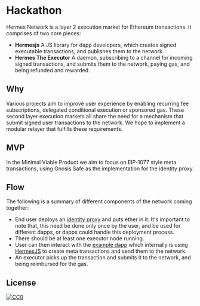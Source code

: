 # Hackathon
Hermes Network is a layer 2 execution market for Ethereum transactions. It comprises of two core pieces:
- **Hermesjs** A JS library for dapp developers, which creates signed executable transactions, and publishes them to the network.
- **Hermes The Executor** A daemon, subscribing to a channel for incoming signed transactions, and submits them to the network, paying gas, and being refunded and rewarded.

## Why
Various projects aim to improve user experience by enabling recurring fee subscriptions, delegated conditional execution or sponsored gas. These second layer execution markets all share the need for a mechanism that submit signed user transactions to the network. We hope to implement a modular relayer that fulfills these requirements.

## MVP
In the Minimal Viable Product we aim to focus on EIP-1077 style meta transactions, using Gnosis Safe as the implementation for the identity proxy.

## Flow
The following is a summary of different components of the network coming together:

- End user deploys an [identity proxy](https://github.com/hermes-network/safe-contracts) and puts ether in it. It's important to note that, this need be done only once by the user, and be used for different dapps, or dapps could handle this deployment process.
- There should be at least one executor node running.
- User can then interact with the [example dapp](https://github.com/hermes-network/demo) which internally is using [HermesJS](https://github.com/hermes-network/hermesjs) to create meta transactions and send them to the network.
- An executor picks up the transaction and submits it to the network, and being reimbursed for the gas.

## License
[![CC0](https://licensebuttons.net/p/zero/1.0/88x31.png)](https://creativecommons.org/publicdomain/zero/1.0/)
